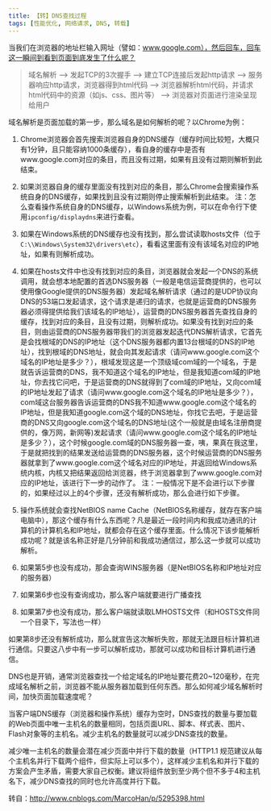 ```yaml
---
title: 【转】DNS查找过程
tags: [性能优化, 网络请求, DNS, 转载] 
---
```


当我们在浏览器的地址栏输入网址（譬如：www.google.com），然后回车，回车这一瞬间到看到页面到底发生了什么呢？


> 域名解析 --> 发起TCP的3次握手 --> 建立TCP连接后发起http请求 --> 服务器响应http请求，浏览器得到html代码 --> 浏览器解析html代码，并请求html代码中的资源（如js、css、图片等） --> 浏览器对页面进行渲染呈现给用户

域名解析是页面加载的第一步，那么域名是如何解析的呢？以Chrome为例：

1. Chrome浏览器会首先搜索浏览器自身的DNS缓存（缓存时间比较短，大概只有1分钟，且只能容纳1000条缓存），看自身的缓存中是否有www.google.com对应的条目，而且没有过期，如果有且没有过期则解析到此结束。

2. 如果浏览器自身的缓存里面没有找到对应的条目，那么Chrome会搜索操作系统自身的DNS缓存，如果找到且没有过期则停止搜索解析到此结束。
注：怎么查看操作系统自身的DNS缓存，以Windows系统为例，可以在命令行下使用`ipconfig/displaydns`来进行查看。

3. 如果在Windows系统的DNS缓存也没有找到，那么尝试读取hosts文件（位于`C:\\Windows\System32\drivers\etc`），看看这里面有没有该域名对应的IP地址，如果有则解析成功。

4. 如果在hosts文件中也没有找到对应的条目，浏览器就会发起一个DNS的系统调用，就会想本地配置的首选DNS服务器（一般是电信运营商提供的，也可以使用像Google提供的DNS服务器）发起域名解析请求（通过的是UDP协议向DNS的53端口发起请求，这个请求是递归的请求，也就是运营商的DNS服务器必须得提供给我们该域名的IP地址），运营商的DNS服务器首先查找自身的缓存，找到对应的条目，且没有过期，则解析成功。如果没有找到对应的条目，则由运营商的DNS服务器带我们的浏览器发起迭代DNS解析请求，它首先是会找根域的DNS的IP地址（这个DNS服务器都内置13台根域的DNS的IP地址），找到根域的DNS地址，就会向其发起请求（请问www.google.com这个域名的IP地址是多少？），根域发现这是一个顶级域com域的一个域名，于是就告诉运营商的DNS，我不知道这个域名的IP地址，但是我知道com域的IP地址，你去找它问吧，于是运营商的DNS就得到了com域的IP地址，又向com域的IP地址发起了请求（请问www.google.com这个域名的IP地址是多少？），com域这台服务器告诉运营商的DNS我不知道www.google.com这个域名的IP地址，但是我知道google.com这个域的DNS地址，你找它去吧，于是运营商的DNS又向google.com这个域名的DNS地址(这个一般就是由域名注册商提供的，像万网，新网等)发起请求（请问www.google.com这个域名的IP地址是多少？），这个时候google.com域的DNS服务器一查，咦，果真在我这里，于是就把找到的结果发送给运营商的DNS服务器，这个时候运营商的DNS服务器就拿到了www.google.com这个域名对应的IP地址，并返回给Windows系统内核，内核又把结果返回给浏览器，终于浏览器拿到了www.google.com对应的IP地址，该进行下一步的动作了。
注：一般情况下是不会进行以下步骤的，如果经过以上的4个步骤，还没有解析成功，那么会进行如下步骤。

5. 操作系统就会查找NetBIOS name Cache（NetBIOS名称缓存，就存在客户端电脑中），那这个缓存有什么东西呢？凡是最近一段时间内和我成功通讯的计算机的计算机名和IP地址，就都会存在这个缓存里面。什么情况下该步能解析成功呢？就是该名称正好是几分钟前和我成功通信过，那么这一步就可以成功解析。

6. 如果第5步也没有成功，那会查询WINS服务器（是NetBIOS名称和IP地址对应的服务器）

7. 如果第6步也没有查询成功，那么客户端就要进行广播查找

8. 如果第7步也没有成功，那么客户端就读取LMHOSTS文件（和HOSTS文件同一个目录下，写法也一样）

如果第8步还没有解析成功，那么就宣告这次解析失败，那就无法跟目标计算机进行通信。只要这八步中有一步可以解析成功，那就可以成功和目标计算机进行通信。

DNS也是开销，通常浏览器查找一个给定域名的IP地址要花费20~120毫秒，在完成域名解析之前，浏览器不能从服务器加载到任何东西。那么如何减少域名解析时间，加快页面加载速度呢？

当客户端DNS缓存（浏览器和操作系统）缓存为空时，DNS查找的数量与要加载的Web页面中唯一主机名的数量相同，包括页面URL、脚本、样式表、图片、Flash对象等的主机名。减少主机名的数量就可以减少DNS查找的数量。

减少唯一主机名的数量会潜在减少页面中并行下载的数量（HTTP1.1 规范建议从每个主机名并行下载两个组件，但实际上可以多个），这样减少主机名和并行下载的方案会产生矛盾，需要大家自己权衡。建议将组件放到至少两个但不多于4和主机名下，减少DNS查找的同时也允许高度并行下载。

 转自：http://www.cnblogs.com/MarcoHan/p/5295398.html